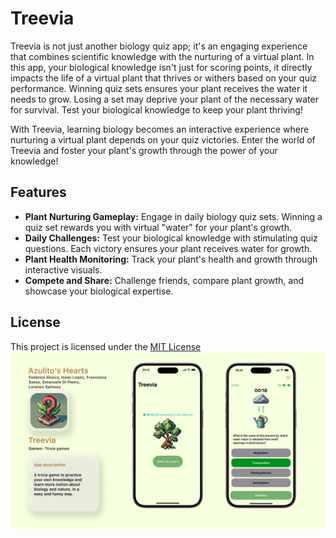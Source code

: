 # Treevia
Treevia is not just another biology quiz app; it's an engaging experience that combines scientific knowledge with the nurturing of a virtual plant. In this app, your biological knowledge isn't just for scoring points, it directly impacts the life of a virtual plant that thrives or withers based on your quiz performance.
Winning quiz sets ensures your plant receives the water it needs to grow. Losing a set may deprive your plant of the necessary water for survival. Test your biological knowledge to keep your plant thriving!

With Treevia, learning biology becomes an interactive experience where nurturing a virtual plant depends on your quiz victories. Enter the world of Treevia and foster your plant's growth through the power of your knowledge!

## Features
- **Plant Nurturing Gameplay:** Engage in daily biology quiz sets. Winning a quiz set rewards you with virtual "water" for your plant's growth.
- **Daily Challenges:** Test your biological knowledge with stimulating quiz questions. Each victory ensures your plant receives water for growth.
- **Plant Health Monitoring:** Track your plant's health and growth through interactive visuals.
- **Compete and Share:** Challenge friends, compare plant growth, and showcase your biological expertise.

## License

This project is licensed under the [MIT License]([link-to-license](https://github.com/zRedk/Treevia/blob/main/LICENSE)https://github.com/zRedk/Treevia/blob/main/LICENSE)
![Treevia poster](poster_.png)
